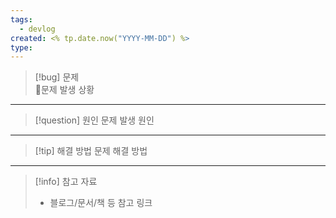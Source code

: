 ```yaml
---
tags:
  - devlog
created: <% tp.date.now("YYYY-MM-DD") %>
type:
---
```



> [!bug]  문제  
> 문제 발생 상황

---

> [!question] 원인
> 문제 발생 원인

---

> [!tip] 해결 방법
> 문제 해결 방법

---

> [!info] 참고 자료
> - 블로그/문서/책 등 참고 링크
